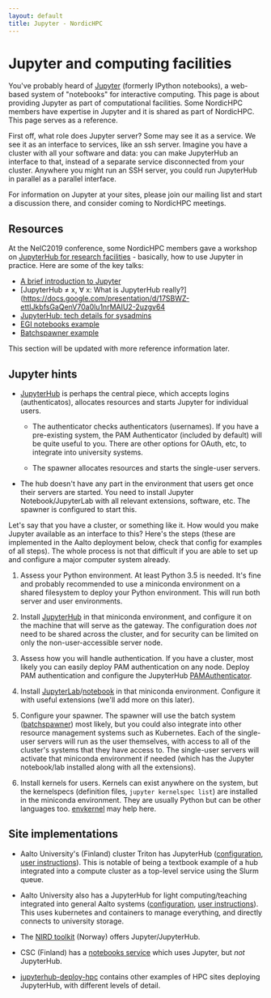 ```yaml
---
layout: default
title: Jupyter - NordicHPC
---
```


# Jupyter and computing facilities

You've probably heard of [Jupyter](https://jupyter.org) (formerly
IPython notebooks), a web-based system of "notebooks" for interactive
computing.  This page is about providing Jupyter as part of
computational facilities.  Some NordicHPC members have expertise in
Jupyter and it is shared as part of NordicHPC.  This page serves as a
reference.

First off, what role does Jupyter server?  Some may see it as a
service.  We see it as an interface to services, like an ssh server.
Imagine you have a cluster with all your software and data: you can
make JupyterHub an interface to that, instead of a separate service
disconnected from your cluster.  Anywhere you might run an SSH server,
you could run JupyterHub in parallel as a parallel interface.

For information on Jupyter at your sites, please join our mailing list
and start a discussion there, and consider coming to NordicHPC
meetings.



## Resources

At the NeIC2019 conference, some NordicHPC members gave a workshop on
[JupyterHub for research
facilities](https://indico.neic.no/event/18/contributions/168/) -
basically, how to use Jupyter in practice.  Here are some of the key
talks:

* [A brief introduction to Jupyter](https://github.com/wikfeldt/neic2019-jupyter-intro)
* [JupyterHub ≠ x, ∀ x: What is JupyterHub really?](https://docs.google.com/presentation/d/17SBWZ-ettIJkbfsGaQenV70a0lu1nrMAIU2-2uzgv64
* [JupyterHub: tech details for sysadmins](https://docs.google.com/presentation/d/14Q5P1ukvehaZdWW1AE-luPqH-fPmgC9AJ3U6ptNi_GY)
* [EGI notebooks example](https://drive.google.com/file/d/1N30jEZWCNCjn54bgJ0duNnlOS5xMTNwa)
* [Batchspawner example](https://docs.google.com/presentation/d/1m1yXIcoRZ1_dczuPGOXxKCoMDy47ka4A8UW7sraC2PM)

This section will be updated with more reference information later.


## Jupyter hints

* [JupyterHub](https://jupyterhub.readthedocs.io/en/stable/) is perhaps the central piece, which accepts logins (authenticatos), allocates resources and starts Jupyter for individual users.

  * The authenticator checks authenticators (usernames).  If you have
    a pre-existing system, the PAM Authenticator (included by default)
    will be quite useful to you.  There are other options for OAuth,
    etc, to integrate into university systems.

  * The spawner allocates resources and starts the single-user servers.

* The hub doesn't have any part in the environment that users get once
  their servers are started.  You need to install Jupyter
  Notebook/JupyterLab with all relevant extensions, software, etc.
  The spawner is configured to start this.


Let's say that you have a cluster, or something like it.  How would
you make Jupyter available as an interface to this?  Here's the steps
(these are implemented in the Aalto deployment below, check that
config for examples of all steps).  The whole process is not that
difficult if you are able to set up and configure a major computer
system already.

1) Assess your Python environment.  At least Python 3.5 is needed.
It's fine and probably recommended to use a miniconda environment on a
shared filesystem to deploy your Python environment.  This will run
both server and user environments.

2) Install [JupyterHub](https://jupyterhub.readthedocs.io/) in that
miniconda environment, and configure it on the machine that will serve
as the gateway.  The configuration does *not* need to be shared across
the cluster, and for security can be limited on only the
non-user-accessible server node.

3) Assess how you will handle authentication.  If you have a cluster,
most likely you can easily deploy PAM authentication on any node.
Deploy PAM authentication and configure the JupyterHub
[PAMAuthenticator](https://jupyterhub.readthedocs.io/en/stable/getting-started/authenticators-users-basics.html).

4) Install
[JupyterLab](https://jupyterlab.readthedocs.io/)/[notebook](https://jupyter-notebook.readthedocs.io/)
in that miniconda environment.  Configure it with useful extensions
(we'll add more on this later).

5) Configure your spawner.  The spawner will use the batch system
([batchspawner](https://github.com/jupyterhub/batchspawner/)) most
likely, but you could also integrate into other resource management
systems such as Kubernetes.  Each of the single-user servers will run
as the user themselves, with access to all of the cluster's systems
that they have access to.  The single-user servers will activate that
miniconda environment if needed (which has the Jupyter notebook/lab
installed along with all the extensions).

6) Install kernels for users.  Kernels can exist anywhere on the
system, but the kernelspecs (definition files, `jupyter kernelspec
list`) are installed in the miniconda environment.  They are usually
Python but can be other languages too.
[envkernel](https://github.com/NordicHPC/envkernel/) may help here.


## Site implementations

* Aalto University's (Finland) cluster Triton has JupyterHub
  ([configuration](https://github.com/AaltoScienceIT/triton-jupyterhub),
  [user
  instructions](https://scicomp.aalto.fi/triton/apps/jupyter.html)).
  This is notable of being a textbook example of a hub integrated into
  a compute cluster as a top-level service using the Slurm queue.

* Aalto University also has a JupyterHub for light computing/teaching
  integrated into general Aalto systems
  ([configuration](https://github.com/AaltoScienceIT/jupyterhub-aalto),
  [user
  instructions](https://scicomp.aalto.fi/aalto/jupyterhub.html)).
  This uses kubernetes and containers to manage everything, and
  directly connects to university storage.

* The [NIRD toolkit](https://www.sigma2.no/content/nird-toolkit)
  (Norway) offers Jupyter/JupyterHub.

* CSC (Finland) has a [notebooks service](https://notebooks.csc.fi/)
  which uses Jupyter, but *not* JupyterHub.

* [jupyterhub-deploy-hpc](https://github.com/jupyterhub/jupyterhub-deploy-hpc)
  contains other examples of HPC sites deploying JupyterHub, with
  different levels of detail.
